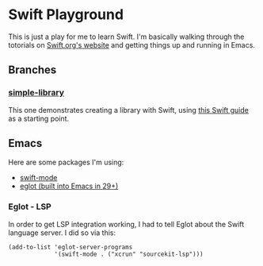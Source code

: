 # Swift Playground
This is just a play for me to learn Swift. I'm basically walking through the totorials on [Swift.org's website](https://www.swift.org/) and getting things up and running in Emacs.

## Branches

### [simple-library](https://github.com/dhermanson/swift-playground/tree/simple-library)
This one demonstrates creating a library with Swift, using [this Swift guide](https://www.swift.org/getting-started/library-swiftpm/) as a starting point.

## Emacs
Here are some packages I'm using:
- [swift-mode](https://github.com/swift-emacs/swift-mode)
- [eglot (built into Emacs in 29+)](https://github.com/joaotavora/eglot)

### Eglot - LSP
In order to get LSP integration working, I had to tell Eglot about the Swift language server. I did so via this:
```elisp
(add-to-list 'eglot-server-programs
             '(swift-mode . ("xcrun" "sourcekit-lsp")))

```
